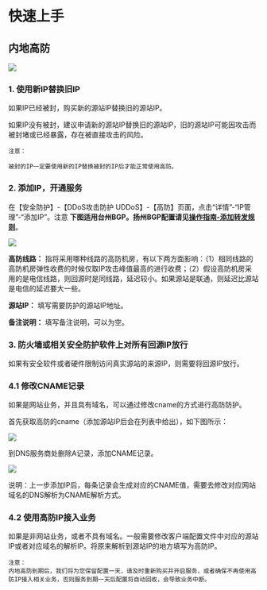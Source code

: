 

# 快速上手

## 内地高防

![](/images/uads/流程.png)

### 1. 使用新IP替换旧IP

如果IP已经被封，购买新的源站IP替换旧的源站IP。

如果IP没有被封，建议申请新的源站IP替换旧的源站IP，旧的源站IP可能因攻击而被封堵或已经暴露，存在被直接攻击的风险。

``` 
注意：

被封的IP一定要使用新的IP替换被封的IP后才能正常使用高防。

```

### 2. 添加IP，开通服务

在【安全防护】-【DDoS攻击防护 UDDoS】-【高防】页面，点击“详情”-“IP管理”-“添加IP”。注意 **下图适用台州BGP。扬州BGP配置请见[操作指南-添加转发规则](uantiddos/uads/opintro/addrules)**。

![](/images/uads/opintro/game/配置源站IP.png)


**高防线路：**
指将采用哪种线路的高防机房，有以下两方面影响：（1）相同线路的高防机房弹性收费的时候仅取IP攻击峰值最高的进行收费；（2）假设高防机房采用的是电信线路，则回源时是同线路，延迟较小。如果源站是联通，则延迟比源站是电信的延迟要大一些。

**源站IP：** 填写需要防护的源站IP地址。

**备注说明：** 填写备注说明，可以为空。

### 3. 防火墙或相关安全防护软件上对所有回源IP放行

如果有安全软件或者硬件限制访问真实源站的来源IP，则需要将回源IP放行。

### 4.1 修改CNAME记录

如果是网站业务，并且具有域名，可以通过修改cname的方式进行高防防护。

首先获取高防的cname（添加源站IP后会在列表中给出），如下图所示：

![](/images/uads/Cname.png)

到DNS服务商处删除A记录，添加CNAME记录。

![](/images/uads/dns_cname.png)

说明：上一步添加IP后，每条记录会生成对应的CNAME值，需要去修改对应网站域名的DNS解析为CNAME解析方式。

### 4.2 使用高防IP接入业务

如果是非网站业务，或者不具有域名。一般需要修改客户端配置文件中对应的源站IP或者对应域名的解析IP。将原来解析到源站IP的地方填写为高防IP。


    注意：
    内地高防到期后，我们将为您保留配置一天，请及时重新购买并开启服务，或者确保不再使用高防IP接入相关业务，否则服务到期一天后配置将自动回收，会导致业务中断。
